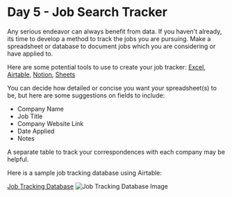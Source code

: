 # Day 5 - Job Search Tracker

Any serious endeavor can always benefit from data. If you haven't already, its time to develop a method to track the jobs you are pursuing.  Make a spreadsheet or database to document jobs which you are considering or have applied to. 

Here are some potential tools to use to create your job tracker: [Excel](https://www.microsoft.com/en-us/microsoft-365/excel), [Airtable](https://airtable.com/), [Notion](https://www.notion.so/projects), [Sheets](https://www.google.com/sheets/about/)

You can decide how detailed or concise you want your spreadsheet(s) to be, but here are some suggestions on fields to include:
* Company Name
* Job Title
* Company Website Link
* Date Applied
* Notes

A separate table to track your correspondences with each company may be helpful.

Here is a sample job tracking database using Airtable:

[Job Tracking Database](https://airtable.com/shr2W4IVlszKpVpRF/tbloXbaCG8lcdF3dQ)
![Job Tracking Database Image](https://dl.airtable.com/.attachmentThumbnails/3c4602430035474a1c13e40cd3985531/65e87d5d)
